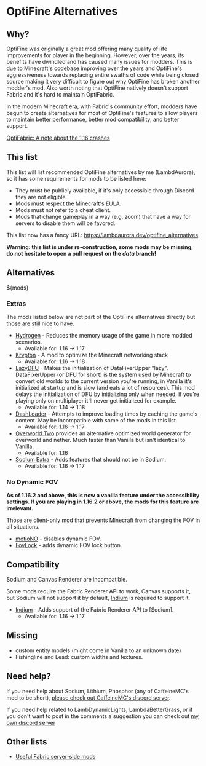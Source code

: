 # OptiFine Alternatives

## Why?

OptiFine was originally a great mod offering many quality of life improvements for player in the beginning. However, over the years, its benefits have dwindled and has caused many issues for modders. This is due to Minecraft's codebase improving over the years and OptiFine's aggressiveness towards replacing entire swaths of code while being closed source making it very difficult to figure out why OptiFine has broken another modder's mod. 
Also worth noting that OptiFine natively doesn't support Fabric and it's hard to maintain OptiFabric.

In the modern Minecraft era, with Fabric's community effort, modders have begun to create alternatives for most of OptiFine's features to allow players to maintain better performance, better mod compatibility, and better support.

[OptiFabric: A note about the 1.16 crashes][optifabric_issue]

[optifabric_issue]: https://github.com/modmuss50/OptiFabric/issues/242

## This list

This list will list recommended OptiFine alternatives by me (LambdAurora), so it has some requirements for mods to be listed here:
 - They must be publicly available, if it's only accessible through Discord they are not eligible.
 - Mods must respect the Minecraft's EULA.
 - Mods must not refer to a cheat client.
 - Mods that change gameplay in a way (e.g. zoom) that have a way for servers to disable them will be favored.

This list now has a fancy URL: https://lambdaurora.dev/optifine_alternatives

**Warning: this list is under re-construction, some mods may be missing, do not hesitate to open a pull request on the *data* branch!**

## Alternatives

${mods}

### Extras

The mods listed below are not part of the OptiFine alternatives directly but those are still nice to have.

- [Hydrogen] - Reduces the memory usage of the game in more modded scenarios.
  - Available for: 1.16 -> 1.17
- [Krypton] - A mod to optimize the Minecraft networking stack
  - Available for: 1.16 -> 1.18
- [LazyDFU] - Makes the initialization of DataFixerUpper "lazy". DataFixerUpper (or DFU for short) is the system used by Minecraft to convert old worlds to the current version you're running, in Vanilla it's initialized at startup and is slow (and eats a lot of resources). This mod delays the initialization of DFU by initializing only when needed, if you're playing only on multiplayer it'll never get initialized for example.
  - Available for: 1.14 -> 1.18
- [DashLoader] - Attempts to improve loading times by caching the game's content. May be incompatible with some of the mods in this list.
  - Available for: 1.16 -> 1.17
- [Overworld Two] provides an alternative optimized world generator for overworld and nether. Much faster than Vanilla but isn't identical to Vanilla.
  - Available for: 1.16
- [Sodium Extra] - Adds features that should not be in Sodium.
  - Available for: 1.16 -> 1.17

[Hydrogen]: https://modrinth.com/mod/hydrogen "Hydrogen Modrinth page"
[Krypton]: https://modrinth.com/mod/krypton "Krypton Modrinth page"
[LazyDFU]: https://modrinth.com/mod/lazydfu "LazyDFU Modrinth page"
[DashLoader]: https://modrinth.com/mod/dashloader "DashLoader Modrinth page"
[Overworld Two]: https://www.curseforge.com/minecraft/mc-mods/overworld-two "Overworld Two Curseforge Page"
[Sodium Extra]: https://modrinth.com/mod/sodium-extra "Sodium Extra Modrinth page"

### No Dynamic FOV

**As of 1.16.2 and above, this is now a vanilla feature under the accessibility settings. If you are playing in 1.16.2 or above, the mods for this feature are irrelevant.**

Those are client-only mod that prevents Minecraft from changing the FOV in all situations.

- [motioNO] - disables dynamic FOV.
- [FovLock] - adds dynamic FOV lock button.

[motioNO]: https://www.curseforge.com/minecraft/mc-mods/motiono "MotioNo CurseForge page"
[FovLock]: https://github.com/ChloeDawn/FovLock "FovLock GitHub page"

## Compatibility

Sodium and Canvas Renderer are incompatible.

Some mods require the Fabric Renderer API to work, Canvas supports it, but Sodium will not support it by default, [Indium] is required to support it.

- [Indium] - Adds support of the Fabric Renderer API to [Sodium].
  - Available for: 1.16 -> 1.17

[Indium]: https://modrinth.com/mod/indium "Indium Modrinth Page"

## Missing

- custom entity models (might come in Vanilla to an unknown date)
- Fishingline and Lead: custom widths and textures.

## Need help?

If you need help about Sodium, Lithium, Phosphor (any of CaffeineMC's mod to be short), [please check out CaffeineMC's discord server](https://jellysquid.me/discord).

If you need help related to LambDynamicLights, LambdaBetterGrass, or if you don't want to post in the comments a suggestion you can check out [my own discord server](https://discord.lambdaurora.dev)

## Other lists

 - [Useful Fabric server-side mods](https://github.com/comp500/fabric-serverside-mods/blob/main/README.md)
